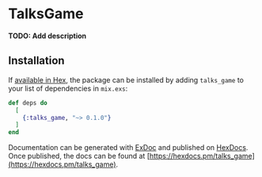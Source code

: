 # TalksGame

**TODO: Add description**

## Installation

If [available in Hex](https://hex.pm/docs/publish), the package can be installed
by adding `talks_game` to your list of dependencies in `mix.exs`:

```elixir
def deps do
  [
    {:talks_game, "~> 0.1.0"}
  ]
end
```

Documentation can be generated with [ExDoc](https://github.com/elixir-lang/ex_doc)
and published on [HexDocs](https://hexdocs.pm). Once published, the docs can
be found at [https://hexdocs.pm/talks_game](https://hexdocs.pm/talks_game).

